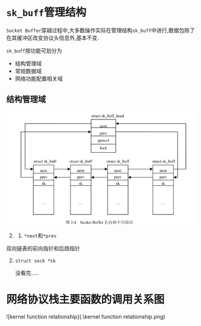 #  `sk_buff`管理结构

`Socket Buffer`穿越过程中,大多数操作实际在管理结构`sk_buff`中进行,数据包除了在其缓冲区改变协议头信息外,基本不变.

  `sk_buff`按功能可划分为
  * 结构管理域
  * 常规数据域
  * 网络功能配置相关域

## 结构管理域

  ![image-20220822164253601](.\image-20220822164253601.png)

2. 1. `*next`和`*prev`

  双向链表的前向指针和后趋指针

2. `struct sock *sk`

   没看完.....
# 网络协议栈主要函数的调用关系图

![kernel function relationship](.\kernel function relationship.png)


